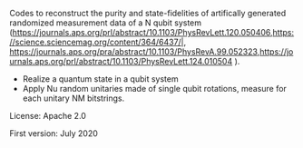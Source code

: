 Codes to reconstruct the purity and state-fidelities of artifically generated randomized measurement data of a N qubit system (https://journals.aps.org/prl/abstract/10.1103/PhysRevLett.120.050406,https://science.sciencemag.org/content/364/6437/|, https://journals.aps.org/pra/abstract/10.1103/PhysRevA.99.052323,https://journals.aps.org/prl/abstract/10.1103/PhysRevLett.124.010504 ).

- Realize a quantum state in a qubit system
- Apply Nu random unitaries made of single qubit rotations, measure for each unitary NM bitstrings.

License: Apache 2.0

First version: July 2020
